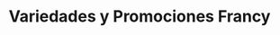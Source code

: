 ---
title: "Variedades y Promociones Francy"
url: /pereira/variedades-y-promociones-francy/
shop: general
---